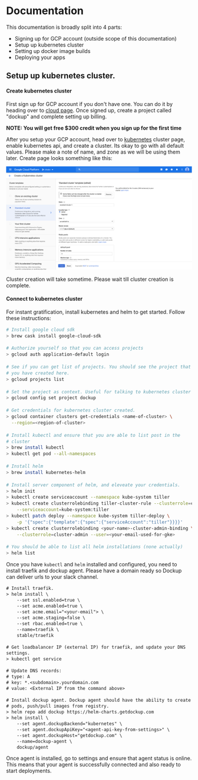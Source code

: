 # Documentation

This documentation is broadly split into 4 parts:

- Signing up for GCP account (outside scope of this documentation)
- Setup up kubernetes cluster
- Setting up docker image builds
- Deploying your apps


## Setup up kubernetes cluster.

#### Create kubernetes cluster

First sign up for GCP account if you don't have one. You can do it by heading
over to [cloud page][gcp_console]. Once signed up, create a project called
"dockup" and complete setting up billing.

**NOTE: You will get free $300 credit when you sign up for the first time**

After you setup your GCP account, head over to [kubernetes][gcp_kubernetes]
cluster page, enable kubernetes api, and create a cluster. Its okay to go
with all default values. Please make a note of name, and zone as we will
be using them later. Create page looks something like this:


![Kubernetes create page](/images/gcp_kubernetes_create.png)


Cluster creation will take sometime. Please wait till cluster creation is
complete.


#### Connect to kubernetes cluster

For instant gratification, install kubernetes and helm to get started.
Follow these instructions:

~~~sh
# Install google cloud sdk
> brew cask install google-cloud-sdk

# Authorize yourself so that you can access projects
> gcloud auth application-default login

# See if you can get list of projects. You should see the project that
# you have created here.
> gcloud projects list

# Set the project as context. Useful for talking to kubernetes cluster
> gcloud config set project dockup

# Get credentials for kubernetes cluster created.
> gcloud container clusters get-credentials <name-of-cluster> \
  --region=<region-of-cluster>

# Install kubectl and ensure that you are able to list post in the
# cluster
> brew install kubectl
> kubectl get pod --all-namespaces

# Install helm
> brew install kubernetes-helm

# Install server component of helm, and eleveate your credentials.
> helm init
> kubectl create serviceaccount --namespace kube-system tiller
> kubectl create clusterrolebinding tiller-cluster-rule --clusterrole=cluster-admin \
    --serviceaccount=kube-system:tiller
> kubectl patch deploy --namespace kube-system tiller-deploy \
    -p '{"spec":{"template":{"spec":{"serviceAccount":"tiller"}}}}'
> kubectl create clusterrolebinding <your-name>-cluster-admin-binding \
    --clusterrole=cluster-admin --user=<your-email-used-for-gke>

# You should be able to list all helm installations (none actually)
> helm list
~~~


Once you have `kubectl` and `helm` installed and configured, you need to install
traefik and dockup agent. Please have a domain ready so Dockup can deliver urls
to your slack channel.

~~~
# Install traefik.
> helm install \
    --set ssl.enabled=true \
    --set acme.enabled=true \
    --set acme.email="<your-email"> \
    --set acme.staging=false \
    --set rbac.enabled=true \
    --name=traefik \
    stable/traefik

# Get loadbalancer IP (external IP) for traefik, and update your DNS settings.
> kubectl get service

# Update DNS records:
# type: A
# key: *.<subdomain>.yourdomain.com
# value: <External IP from the command above>

# Install dockup agent. Dockup agent should have the ability to create
# pods, push/pull images from registry.
> helm repo add dockup https://helm-charts.getdockup.com
> helm install \
    --set agent.dockupBackend="kubernetes" \
    --set agent.dockupApiKey="<agent-api-key-from-settings>" \
    --set agent.dockupHost="getdockup.com" \
    --name=dockup-agent \
    dockup/agent
~~~


Once agent is installed, go to settings and ensure that agent status is
online. This means that your agent is successfully connected and also
ready to start deployments.



[gcp_console]: http://console.cloud.google.com/
[gcp_kubernetes]: https://console.cloud.google.com/kubernetes/list

